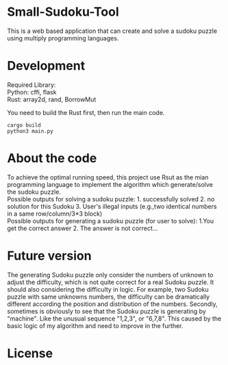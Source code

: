 # Small-Sudoku-Tool
This is a web based application that can create and solve a sudoku puzzle using multiply programming languages.

# Development
Required Library:  
Python: cffi, flask  
Rust: array2d, rand, BorrowMut  

You need to build the Rust first, then run the main code.

    cargo build
    python3 main.py

# About the code
To achieve the optimal running speed, this project use Rsut as the mian programming language to implement the algorithm which generate/solve the sudoku puzzle.  
Possible outputs for solving a sudoku puzzle: 1. successfully solved 2. no solution for this Sudoku 3. User's illegal inputs (e.g.,two identical numbers in a same row/column/3*3 block)  
Possible outputs for generating a sudoku puzzle (for user to solve): 1.You get the correct answer 2. The answer is not correct...

# Future version
The generating Sudoku puzzle only consider the numbers of unknown to adjust the difficulty, which is not quite correct for a real Sudoku puzzle. It should also considering the difficulty in logic. For example, two Sudoku puzzle with same unknowns numbers, the difficulty can be dramatically different according the position and distribution of the numbers. Secondly, sometimes is obviously to see that the Sudoku puzzle is generating by "machine". Like the unusual sequence "1,2,3", or "6,7,8". This caused by the basic logic of my algorithm and need to improve in the further.

# License
